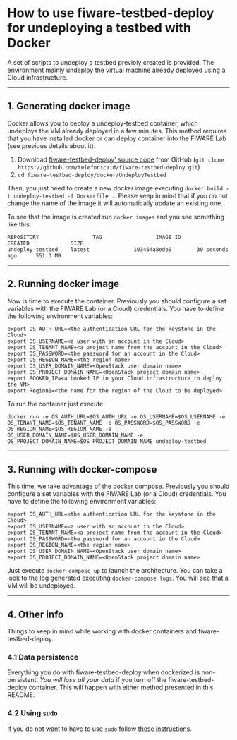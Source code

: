 # How to use fiware-testbed-deploy for undeploying a testbed with Docker

A set of scripts to undeploy a testbed previoly created is provided. The
environment mainly undeploy the virtual machine already deployed using a Cloud infrastructure.

----
## 1. Generating docker image
Docker allows you to deploy a undeploy-testbed container, which undeploys the VM already deployed in a few minutes.
This method requires that you have installed docker or can deploy container into the FIWARE Lab (see previous details about it).

  1. Download [fiware-testbed-deploy' source code](https://github.com/telefonicaid/fiware-testbed-deploy) from GitHub (`git clone https://github.com/telefonicaid/fiware-testbed-deploy.git`)
  2. `cd fiware-testbed-deploy/docker/UndeployTestbed`

Then, you just need to create a new docker image executing `docker build -t undeploy-testbed -f Dockerfile .`. Please keep in mind that if you do not change the name of the image
 it will automatically update an existing one.

To see that the image is created run `docker images` and you see something like this:

    REPOSITORY                 TAG                 IMAGE ID            CREATED             SIZE
    undeploy-testbed    latest              103464a8ede0        30 seconds ago      551.3 MB

----
## 2. Running docker image
Now is time to execute the container.  Previously you should configure a set variables with the
 FIWARE Lab (or a Cloud) credentials. You have to define the following environment variables:

    export OS_AUTH_URL=<the authentication URL for the keystone in the Cloud>
    export OS_USERNAME=<a user with an account in the Cloud>
    export OS_TENANT_NAME=<a project name from the account in the Cloud>
    export OS_PASSWORD=<the password for an account in the Cloud>
    export OS_REGION_NAME=<the region name>
    export OS_USER_DOMAIN_NAME=<OpenStack user domain name>
    export OS_PROJECT_DOMAIN_NAME=<OpenStack project domain name>
    export BOOKED_IP=<a booked IP in your Cloud infrastructure to deploy the VM>
    export Region1=<the name for the region of the Cloud to be deployed>

To run the container just execute:

    docker run -e OS_AUTH_URL=$OS_AUTH_URL -e OS_USERNAME=$OS_USERNAME -e OS_TENANT_NAME=$OS_TENANT_NAME -e OS_PASSWORD=$OS_PASSWORD -e OS_REGION_NAME=$OS_REGION_NAME -e  OS_USER_DOMAIN_NAME=$OS_USER_DOMAIN_NAME -e OS_PROJECT_DOMAIN_NAME=$OS_PROJECT_DOMAIN_NAME undeploy-testbed

----
## 3. Running with docker-compose
 This time, we take advantage of the docker compose.  Previously you should configure a set variables with the
 FIWARE Lab (or a Cloud) credentials. You have to define the following environment variables:

    export OS_AUTH_URL=<the authentication URL for the keystone in the Cloud>
    export OS_USERNAME=<a user with an account in the Cloud>
    export OS_TENANT_NAME=<a project name from the account in the Cloud>
    export OS_PASSWORD=<the password for an account in the Cloud>
    export OS_REGION_NAME=<the region name>
    export OS_USER_DOMAIN_NAME=<OpenStack user domain name>
    export OS_PROJECT_DOMAIN_NAME=<OpenStack project domain name>

Just execute `docker-compose up` to launch the architecture. You can take a look to the log generated executing `docker-compose logs`. You will see
that a VM will be undeployed.

----
## 4. Other info

Things to keep in mind while working with docker containers and fiware-testbed-deploy.

### 4.1 Data persistence
Everything you do with fiware-testbed-deploy when dockerized is non-persistent. *You will lose all your data* if you turn off the fiware-testbed-deploy container. This will happen with either method presented in this README.

### 4.2 Using `sudo`

If you do not want to have to use `sudo` follow [these instructions](http://askubuntu.com/questions/477551/how-can-i-use-docker-without-sudo).



